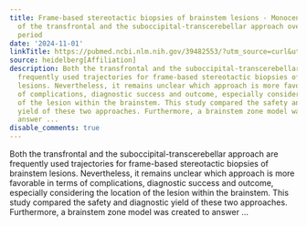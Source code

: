 ```yaml
---
title: Frame-based stereotactic biopsies of brainstem lesions - Monocentric comparison
  of the transfrontal and the suboccipital-transcerebellar approach over a 16-year
  period
date: '2024-11-01'
linkTitle: https://pubmed.ncbi.nlm.nih.gov/39482553/?utm_source=curl&utm_medium=rss&utm_campaign=pubmed-2&utm_content=1FakS-2QOkCT8HsMOQP1bCRQ4YzyumYOmxmF0moLsQ3dFB1E9V&fc=20220326224207&ff=20241101195436&v=2.18.0.post9+e462414
source: heidelberg[Affiliation]
description: Both the transfrontal and the suboccipital-transcerebellar approach are
  frequently used trajectories for frame-based stereotactic biopsies of brainstem
  lesions. Nevertheless, it remains unclear which approach is more favorable in terms
  of complications, diagnostic success and outcome, especially considering the location
  of the lesion within the brainstem. This study compared the safety and diagnostic
  yield of these two approaches. Furthermore, a brainstem zone model was created to
  answer ...
disable_comments: true
---
```

Both the transfrontal and the suboccipital-transcerebellar approach are frequently used trajectories for frame-based stereotactic biopsies of brainstem lesions. Nevertheless, it remains unclear which approach is more favorable in terms of complications, diagnostic success and outcome, especially considering the location of the lesion within the brainstem. This study compared the safety and diagnostic yield of these two approaches. Furthermore, a brainstem zone model was created to answer ...
